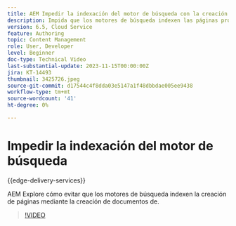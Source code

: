 ```yaml
---
title: AEM Impedir la indexación del motor de búsqueda con la creación de documentos de
description: Impida que los motores de búsqueda indexen las páginas proporcionadas por los Edge Delivery Services.
version: 6.5, Cloud Service
feature: Authoring
topic: Content Management
role: User, Developer
level: Beginner
doc-type: Technical Video
last-substantial-update: 2023-11-15T00:00:00Z
jira: KT-14493
thumbnail: 3425726.jpeg
source-git-commit: d17544c4f8dda03e5147a1f48dbbdae005ee9438
workflow-type: tm+mt
source-wordcount: '41'
ht-degree: 0%

---
```



# Impedir la indexación del motor de búsqueda

{{edge-delivery-services}}

AEM Explore cómo evitar que los motores de búsqueda indexen la creación de páginas mediante la creación de documentos de.

>[!VIDEO](https://video.tv.adobe.com/v/3425726/?learn=on)
